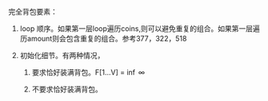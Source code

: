 完全背包要素：

1. loop 顺序。如果第一层loop遍历coins,则可以避免重复的组合。如果第一层遍历amount则会包含重复的组合。参考377，322，518

2. 初始化细节。有两种情况，

   1. 要求恰好装满背包。F[1...V] = $\inf$ $\infty$

      

   2. 不要求恰好装满背包。
